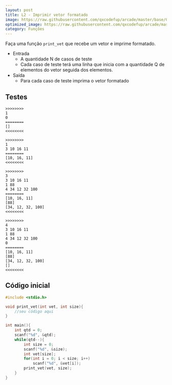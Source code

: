 ```yaml
---
layout: post
title: L2 - Imprimir vetor formatado
image: https://raw.githubusercontent.com/qxcodefup/arcade/master/base/009/__capa.jpg
optimized_image: https://raw.githubusercontent.com/qxcodefup/arcade/master/base/.thumb/009/Readme.jpg
category: Funções
---
```

<!-- DON'T EDIT THIS FILE, GENERATED BY SCRIPT -->
<!-- DON'T EDIT THIS FILE, GENERATED BY SCRIPT -->
<!-- DON'T EDIT THIS FILE, GENERATED BY SCRIPT -->
<!-- DON'T EDIT THIS FILE, GENERATED BY SCRIPT -->
<!-- DON'T EDIT THIS FILE, GENERATED BY SCRIPT -->



Faça uma função `print_vet` que recebe um vetor e imprime formatado.

- Entrada
    - A quantidade N de casos de teste
    - Cada caso de teste terá uma linha que inicia com a quantidade Q de elementos do vetor seguida dos elementos.
- Saída
    - Para cada caso de teste imprima o vetor formatado

## Testes

```
>>>>>>>>
1
0
========
[]
<<<<<<<<

>>>>>>>>
1
3 10 16 11
========
[10, 16, 11]
<<<<<<<<

>>>>>>>>
3
3 10 16 11
1 88
4 34 12 32 100
========
[10, 16, 11]
[88]
[34, 12, 32, 100]
<<<<<<<<

>>>>>>>>
4
3 10 16 11
1 88
4 34 12 32 100
0
========
[10, 16, 11]
[88]
[34, 12, 32, 100]
[]
<<<<<<<<

```

## Código inicial

```c
#include <stdio.h>

void print_vet(int vet, int size){
    //seu código aqui
}

int main(){
    int qtd = 0;
    scanf("%d", &qtd);
    while(qtd--){
        int size = 0;
        scanf("%d", &size);
        int vet[size];
        for(int i = 0; i < size; i++)
            scanf("%d", &vet[i]);
        print_vet(vet, size);
    }
}
```